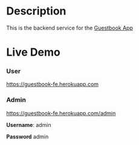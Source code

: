 # Description

This is the backend service for the [Guestbook App](https://github.com/Dammytrager/GuestBook)

# Live Demo

### User

https://guestbook-fe.herokuapp.com

### Admin

https://guestbook-fe.herokuapp.com/admin

**Username**: admin

**Password** admin

